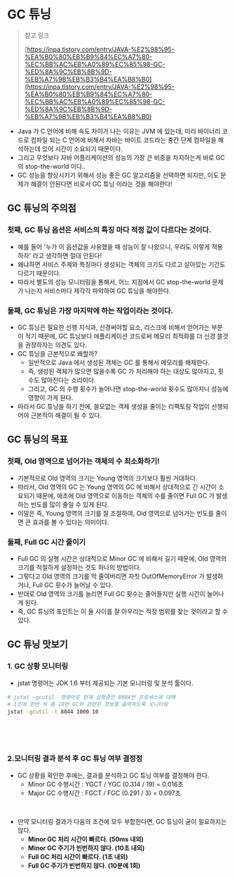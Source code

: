 # GC 튜닝

> 참고 링크&#x20;
>
> [https://inpa.tistory.com/entry/JAVA-%E2%98%95-%EA%B0%80%EB%B9%84%EC%A7%80-%EC%BB%AC%EB%A0%89%EC%85%98-GC-%ED%8A%9C%EB%8B%9D-%EB%A7%9B%EB%B3%B4%EA%B8%B0](https://inpa.tistory.com/entry/JAVA-%E2%98%95-%EA%B0%80%EB%B9%84%EC%A7%80-%EC%BB%AC%EB%A0%89%EC%85%98-GC-%ED%8A%9C%EB%8B%9D-%EB%A7%9B%EB%B3%B4%EA%B8%B0)

* Java 가 C 언어에 비해 속도 차이가 나는 이유는 JVM 에 있는데, 미리 바이너리 코드로 컴파일 되는 C 언어에 비해서 자바는 바이트 코드라는 중간 단계 컴파일을 해석하는데 있어 시간이 소요되기 때문이다.&#x20;
* 그리고 무엇보다 자바 어플리케이션의 성능의 가장 큰 비중을 차지하는게 바로 GC 의 stop-the-world 이다..&#x20;
* GC 성능을 향상시키기 위해서 성능 좋은 GC 알고리즘을 선택하면 되지만, 이도 문제가 해결이 안된다면 비로서 GC 튜닝 이라는 것을 해야한다!&#x20;

## GC 튜닝의 주의점

### 첫째, GC 튜닝 옵션은 서비스의 특징 마다 적정 값이 다르다는 것이다. &#x20;

* 예를 들어 '누가 이 옵션값을 사용했을 때 성능이 잘 나왔으니, 우리도 이렇게 적용하자' 라고 생각하면 절대 안된다!
* 왜냐하면 서비스 주제와 특징마다 생성되는 객체의 크기도 다르고 살아있는 기간도 다르기 때문이다.&#x20;
* 따라서 별도의 성능 모니터링을 통해서, 어느 지점에서 GC stop-the-world 문제가 나는지 서비스마다 제각각 파악하여 GC 튜닝을 해야한다.&#x20;

### 둘째, GC 튜닝은 가장 마지막에 하는 작업이라는 것이다.&#x20;

* GC 튜닝은 필요한 선행 지식과, 신경써야할 요소, 리스크에 비해서 얻어가는 부분이 적기 때문에, GC 튜닝보다 애플리케이션 코드로써 메모리 최적화를 더 신경 쓸것을 권장하자는 의견도 있다.&#x20;
* GC 튜닝을 근본적으로 왜할까?&#x20;
  * 일반적으로 Java 에서 생성된 객체는 GC 를 통해서 메모리를 해제한다.&#x20;
  * 즉, 생성된 객체가 많으면 많을수록 GC 가 처리해야 하는 대상도 많아지고, 횟수도 많아진다는 소리이다.&#x20;
  * 그리고, GC 의 수행 횟수가 늘어나면 stop-the-world 횟수도 많아지니 성능에 영향이 가게 된다.&#x20;
* 따라서 GC 튜닝을 하기 전에, 쓸모없는 객체 생성을 줄이는 리팩토링 작업이 선행되어야 근본적이 해결이 될 수 있다.&#x20;

## GC 튜닝의 목표&#x20;

### 첫째, Old 영역으로 넘어가는 객체의 수 최소화하기!&#x20;

* 기본적으로 Old 영역의 크기는 Young 영역의 크기보다 훨씬 거대하다.&#x20;
* 따라서, Old 영역의 GC 는 Young 영역의 GC 에 비해서 상대적으로 긴 시간이 소요되기 때문에, 애초에 Old 영역으로 이동하는 객체의 수를 줄이면 Full GC 가 발생하는 빈도를 많이 줄일 수 있게 된다.&#x20;
* 이말은 즉, Young 영역의 크기를 잘 조절하여, Old 영역으로 넘어가는 빈도를 줄이면 큰 효과를 볼 수 있다는 의미이다.&#x20;

### 둘째, Full GC 시간 줄이기&#x20;

* Full GC 의 실행 시간은 상대적으로 Minor GC 에 비해서 길기 때문에, Old 영역의 크기를 적절하게 설정하는 것도 하나의 방법이다.&#x20;
* 그렇다고 Old 영역의 크기를 막 줄여버리면 자칫 OutOfMemoryError 가 발생하거나, Full GC 횟수가 늘어날 수 있다.&#x20;
* 반대로 Old 영역의 크기를 늘리면 Full GC 횟수는 줄어들지만 실행 시간이 늘어나게 된다.&#x20;
* 즉, GC 튜닝의 포인트는 이 둘 사이를 잘 아우리는 적정 범위를 찾는 것이라고 할 수 있다.&#x20;

## GC 튜닝 맛보기&#x20;

### 1. GC 상황 모니터링&#x20;

* jstat 명령어는 JDK 1.6 부터 제공되는 기본 모니터링 및 분석 툴이다.&#x20;

```bash
# jstat -gcutil  명령어로 현재 실행중인 8884번 프로세스에 대해 
# 1초에 한번 씩 총 10번 GC와 관련된 정보를 출력하도록 모니터링
jstat -gcutil -t 8844 1000 10
```

<figure><img src="../../../../../../.gitbook/assets/스크린샷 2024-09-24 19.03.25.png" alt=""><figcaption></figcaption></figure>

<figure><img src="../../../../../../.gitbook/assets/스크린샷 2024-09-24 19.04.09.png" alt=""><figcaption></figcaption></figure>

### 2.모니터링 결과 분석 후 GC 튜닝 여부 결정정&#x20;

* GC 상황을 확인한 후에는, 결과를 분석하고 GC 튜닝 여부를 결정해야 한다.&#x20;
  * Minor GC 수행시간 : YGCT / YGC (0.314 / 19) = 0.016초&#x20;
  * Major GC 수행시간 : FGCT / FGC (0.291 / 3) = 0.097초&#x20;

<figure><img src="../../../../../../.gitbook/assets/스크린샷 2024-09-24 19.10.46.png" alt=""><figcaption></figcaption></figure>

* 만약 모니터링 결과가 다음의 조건에 모두 부합한다면, GC 튜닝이 굳이 필요하지는 않다.&#x20;
  * **Minor GC 처리 시간이 빠르다. (50ms 내외)**&#x20;
  * **Minor GC 주기가 빈번하지 않다. (10초 내외)**&#x20;
  * **Full GC 처리 시간이 빠르다. (1초 내외)**&#x20;
  * **Full GC 주기가 빈번하지 않다. (10분에 1회)**&#x20;

